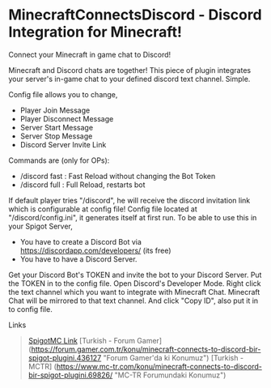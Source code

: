 # MinecraftConnectsDiscord - Discord Integration for Minecraft! 
Connect your Minecraft in game chat to Discord!

Minecraft and Discord chats are together! This piece of plugin integrates your server's in-game chat to your defined discord text channel. Simple.

Config file allows you to change,

* Player Join Message
* Player Disconnect Message
* Server Start Message
* Server Stop Message
* Discord Server Invite Link

Commands are (only for OPs):

* /discord fast : Fast Reload without changing the Bot Token
* /discord full : Full Reload, restarts bot

If default player tries "/discord", he will receive the discord invitation link which is configurable at config file!
Config file located at "/discord/config.ini", it generates itself at first run.
To be able to use this in your Spigot Server,

* You have to create a Discord Bot via https://discordapp.com/developers/ (its free)
* You have to have a Discord Server.

Get your Discord Bot's TOKEN and invite the bot to your Discord Server. Put the TOKEN in to the config file.
Open Discord's Developer Mode. Right click the text channel which you want to integrate with Minecraft Chat. Minecraft Chat will be mirrored to that text channel. And click "Copy ID", also put it in to config file. 

Links
> [SpigotMC Link](https://www.spigotmc.org/resources/minecraft-chat-connects-to-discord-chat.72427/ "Click to see Spigot Page!")
> [Turkish - Forum Gamer] (https://forum.gamer.com.tr/konu/minecraft-connects-to-discord-bir-spigot-plugini.436127 "Forum Gamer'da ki Konumuz")
> [Turkish - MCTR] (https://www.mc-tr.com/konu/minecraft-connects-to-discord-bir-spigot-plugini.69826/ "MC-TR Forumundaki Konumuz")